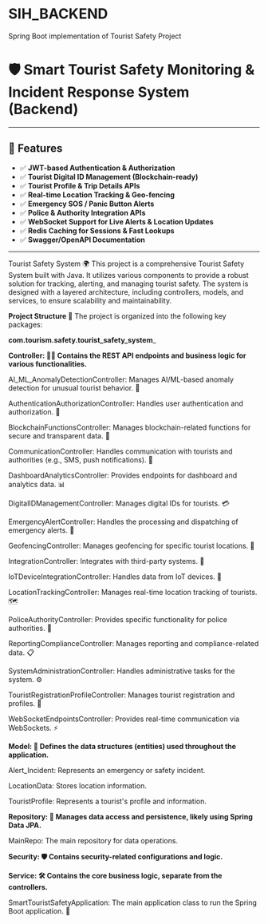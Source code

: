 # SIH_BACKEND
Spring Boot implementation of Tourist Safety Project
# 🛡️ Smart Tourist Safety Monitoring & Incident Response System (Backend)


---

## 🚀 Features

- ✅ **JWT-based Authentication & Authorization**  
- ✅ **Tourist Digital ID Management (Blockchain-ready)**  
- ✅ **Tourist Profile & Trip Details APIs**  
- ✅ **Real-time Location Tracking & Geo-fencing**  
- ✅ **Emergency SOS / Panic Button Alerts**  
- ✅ **Police & Authority Integration APIs**  
- ✅ **WebSocket Support for Live Alerts & Location Updates**  
- ✅ **Redis Caching for Sessions & Fast Lookups**  
- ✅ **Swagger/OpenAPI Documentation**  

---

Tourist Safety System 🌍
This project is a comprehensive Tourist Safety System built with Java. It utilizes various components to provide a robust solution for tracking, alerting, and managing tourist safety. The system is designed with a layered architecture, including controllers, models, and services, to ensure scalability and maintainability.

**Project Structure 📁**
The project is organized into the following key packages:

**com.tourism.safety.tourist_safety_system**_

**Controller: 👩‍💼 Contains the REST API endpoints and business logic for various functionalities.**

AI_ML_AnomalyDetectionController: Manages AI/ML-based anomaly detection for unusual tourist behavior. 🤖

AuthenticationAuthorizationController: Handles user authentication and authorization. 🔑

BlockchainFunctionsController: Manages blockchain-related functions for secure and transparent data. 🔗

CommunicationController: Handles communication with tourists and authorities (e.g., SMS, push notifications). 💬

DashboardAnalyticsController: Provides endpoints for dashboard and analytics data. 📊

DigitalIDManagementController: Manages digital IDs for tourists. 💳

EmergencyAlertController: Handles the processing and dispatching of emergency alerts. 🚨

GeofencingController: Manages geofencing for specific tourist locations. 📍

IntegrationController: Integrates with third-party systems. 🔄

IoTDeviceIntegrationController: Handles data from IoT devices. 📡

LocationTrackingController: Manages real-time location tracking of tourists. 🗺️

PoliceAuthorityController: Provides specific functionality for police authorities. 🚓

ReportingComplianceController: Manages reporting and compliance-related data. 📋

SystemAdministrationController: Handles administrative tasks for the system. ⚙️

TouristRegistrationProfileController: Manages tourist registration and profiles. 📝

WebSocketEndpointsController: Provides real-time communication via WebSockets. ⚡

**Model: 🧩 Defines the data structures (entities) used throughout the application.**

Alert_Incident: Represents an emergency or safety incident.

LocationData: Stores location information.

TouristProfile: Represents a tourist's profile and information.

**Repository: 💾 Manages data access and persistence, likely using Spring Data JPA.**

MainRepo: The main repository for data operations.

**Security: 🛡️ Contains security-related configurations and logic.**

**Service: 🛠️ Contains the core business logic, separate from the controllers.**

SmartTouristSafetyApplication: The main application class to run the Spring Boot application. 🚀
